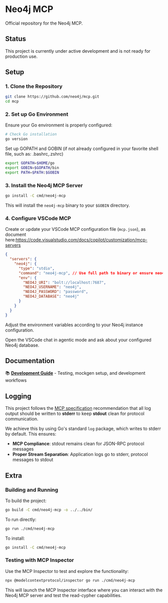 # Neo4j MCP

Official repository for the Neo4j MCP.

## Status

This project is currently under active development and is not ready for production use.

## Setup

### 1. Clone the Repository

```bash
git clone https://github.com/neo4j/mcp.git
cd mcp
```

### 2. Set up Go Environment

Ensure your Go environment is properly configured:

```bash
# Check Go installation
go version
```

Set up GOPATH and GOBIN (if not already configured in your favorite shell file, such as: .bashrc,.zshrc)

```bash
export GOPATH=$HOME/go
export GOBIN=$GOPATH/bin
export PATH=$PATH:$GOBIN
```

### 3. Install the Neo4j MCP Server

```bash
go install -C cmd/neo4j-mcp
```

This will install the `neo4j-mcp` binary to your `$GOBIN` directory.

### 4. Configure VSCode MCP

Create or update your VSCode MCP configuration file (`mcp.json`), as document here:https://code.visualstudio.com/docs/copilot/customization/mcp-servers

```json
{
  "servers": {
    "neo4j": {
      "type": "stdio",
      "command": "neo4j-mcp", // Use full path to binary or ensure neo4j-mcp is in PATH
      "env": {
        "NEO4J_URI": "bolt://localhost:7687",
        "NEO4J_USERNAME": "neo4j",
        "NEO4J_PASSWORD": "password",
        "NEO4J_DATABASE": "neo4j"
      }
    }
  }
}
```

Adjust the environment variables according to your Neo4j instance configuration.

Open the VSCode chat in agentic mode and ask about your configured Neo4j database.

## Documentation

📚 **[Development Guide](docs/README.md)** - Testing, mockgen setup, and development workflows

## Logging

This project follows the [MCP specification](https://modelcontextprotocol.io/specification/2025-06-18/basic/transports#stdio) recommendation that all log output should be written to **stderr** to keep **stdout** clean for protocol communication.

We achieve this by using Go's standard `log` package, which writes to stderr by default. This ensures:

- **MCP Compliance**: stdout remains clean for JSON-RPC protocol messages
- **Proper Stream Separation**: Application logs go to stderr, protocol messages to stdout

## Extra

### Building and Running

To build the project:

```bash
go build -C cmd/neo4j-mcp -o ../../bin/
```

To run directly:

```bash
go run ./cmd/neo4j-mcp
```

To install:

```bash
go install -C cmd/neo4j-mcp
```

### Testing with MCP Inspector

Use the MCP Inspector to test and explore the functionality:

```bash
npx @modelcontextprotocol/inspector go run ./cmd/neo4j-mcp
```

This will launch the MCP Inspector interface where you can interact with the Neo4j MCP server and test the read-cypher capabilities.
